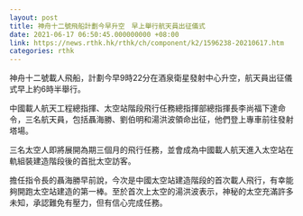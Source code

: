 ```yaml
---
layout: post
title: 神舟十二號飛船計劃今早升空　早上舉行航天員出征儀式
date: 2021-06-17 06:50:45.000000000 +08:00
link: https://news.rthk.hk/rthk/ch/component/k2/1596238-20210617.htm
categories: rthk
---
```


神舟十二號載人飛船，計劃今早9時22分在酒泉衛星發射中心升空，航天員出征儀式早上約6時半舉行。

中國載人航天工程總指揮、太空站階段飛行任務總指揮部總指揮長李尚福下達命令，三名航天員，包括聶海勝、劉伯明和湯洪波領命出征，他們登上專車前往發射塔場。

三名太空人即將展開為期三個月的飛行任務，並會成為中國載人航天進入太空站在軌組裝建造階段後的首批太空訪客。 

擔任指令長的聶海勝早前說，今次是中國太空站建造階段的首次載人飛行，有幸能夠開跑太空站建造的第一棒。至於首次上太空的湯洪波表示，神秘的太空充滿許多未知，承認難免有壓力，但有信心完成任務。
